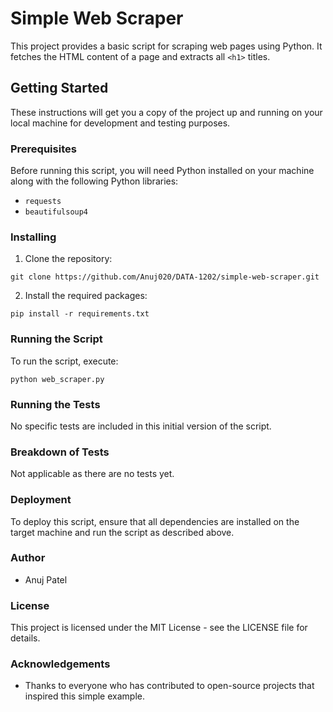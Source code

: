 # Simple Web Scraper

This project provides a basic script for scraping web pages using Python. It fetches the HTML content of a page and extracts all `<h1>` titles.

## Getting Started

These instructions will get you a copy of the project up and running on your local machine for development and testing purposes.

### Prerequisites

Before running this script, you will need Python installed on your machine along with the following Python libraries:
- `requests`
- `beautifulsoup4`

### Installing

1. Clone the repository:
```
git clone https://github.com/Anuj020/DATA-1202/simple-web-scraper.git

```
2. Install the required packages:
```
pip install -r requirements.txt
```

### Running the Script

To run the script, execute:
```
python web_scraper.py
```

### Running the Tests

No specific tests are included in this initial version of the script.

### Breakdown of Tests

Not applicable as there are no tests yet.

### Deployment

To deploy this script, ensure that all dependencies are installed on the target machine and run the script as described above.

### Author

- Anuj Patel

### License

This project is licensed under the MIT License - see the LICENSE file for details.

### Acknowledgements

- Thanks to everyone who has contributed to open-source projects that inspired this simple example.
